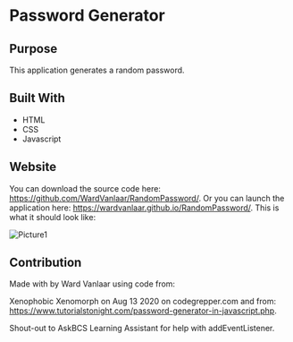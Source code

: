 # Password Generator

## Purpose
This application generates a random password.

## Built With
* HTML
* CSS
* Javascript

## Website
You can download the source code here: https://github.com/WardVanlaar/RandomPassword/.
Or you can launch the application here: https://wardvanlaar.github.io/RandomPassword/.
This is what it should look like:

![Picture1](https://user-images.githubusercontent.com/91222837/143947880-244f4bc7-4930-4c6a-a043-f9fa238d511c.png)


## Contribution
Made with by Ward Vanlaar using code from:

Xenophobic Xenomorph on Aug 13 2020 on codegrepper.com and from:
https://www.tutorialstonight.com/password-generator-in-javascript.php.

Shout-out to AskBCS Learning Assistant for help with addEventListener.

